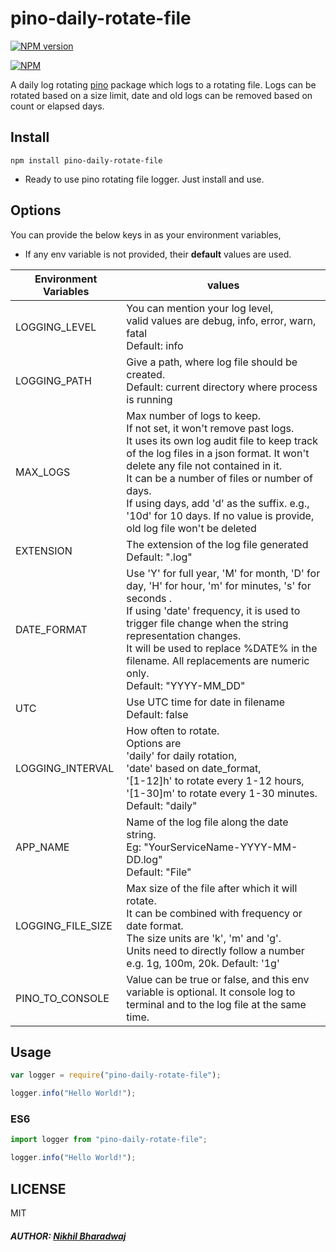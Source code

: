 # pino-daily-rotate-file

[![NPM version][npm-image]][npm-url]

[![NPM](https://nodei.co/npm/pino-daily-rotate-file.png)](https://nodei.co/npm/pino-daily-rotate-file/)

A daily log rotating [pino](https://github.com/nikhilbharadwaj005/pino-daily-rotate-file) package which logs to a rotating file.
Logs can be rotated based on a size limit, date and old logs can be removed based on count or elapsed days.

## Install

```
npm install pino-daily-rotate-file
```

- Ready to use pino rotating file logger. Just install and use.

## Options

You can provide the below keys in as your environment variables,

- If any env variable is not provided, their **default** values are used.
  <br>

| Environment Variables | values                                                                                                                                                                                                                                                                                                                                                                                |
| --------------------- | ------------------------------------------------------------------------------------------------------------------------------------------------------------------------------------------------------------------------------------------------------------------------------------------------------------------------------------------------------------------------------------- |
| LOGGING_LEVEL         | You can mention your log level, <br>valid values are debug, info, error, warn, fatal <br>Default: info                                                                                                                                                                                                                                                                                |
| LOGGING_PATH          | Give a path, where log file should be created. <br> Default: current directory where process is running                                                                                                                                                                                                                                                                               |
| MAX_LOGS              | Max number of logs to keep. <br>If not set, it won't remove past logs. <br> It uses its own log audit file to keep track of the log files in a json format. It won't delete any file not contained in it. <br>It can be a number of files or number of days. <br>If using days, add 'd' as the suffix. e.g., '10d' for 10 days. If no value is provide, old log file won't be deleted |
| EXTENSION             | The extension of the log file generated<br> Default: ".log"                                                                                                                                                                                                                                                                                                                           |
| DATE_FORMAT           | Use 'Y' for full year, 'M' for month, 'D' for day, 'H' for hour, 'm' for minutes, 's' for seconds .<br> If using 'date' frequency, it is used to trigger file change when the string representation changes.<br> It will be used to replace %DATE% in the filename. All replacements are numeric only. <br> Default: "YYYY-MM_DD"                                                     |
| UTC                   | Use UTC time for date in filename <br>Default: false                                                                                                                                                                                                                                                                                                                                  |
| LOGGING_INTERVAL      | How often to rotate. <br> Options are <br>'daily' for daily rotation, <br>'date' based on date_format, <br>'[1-12]h' to rotate every 1-12 hours, <br>'[1-30]m' to rotate every 1-30 minutes. <br> Default: "daily"                                                                                                                                                                    |
| APP_NAME              | Name of the log file along the date string.<br> Eg: "YourServiceName-YYYY-MM-DD.log" <br> Default: "File"                                                                                                                                                                                                                                                                             |
| LOGGING_FILE_SIZE     | Max size of the file after which it will rotate. <br> It can be combined with frequency or date format. <br> The size units are 'k', 'm' and 'g'. <br> Units need to directly follow a number e.g. 1g, 100m, 20k. Default: '1g'                                                                                                                                                       |
| PINO_TO_CONSOLE       | Value can be true or false, and this env variable is optional. It console log to terminal and to the log file at the same time.                                                                                                                                                                                                                                                       |

## Usage

```js
var logger = require("pino-daily-rotate-file");

logger.info("Hello World!");
```

### ES6

```js
import logger from "pino-daily-rotate-file";

logger.info("Hello World!");
```

## LICENSE

MIT

##### AUTHOR: [Nikhil Bharadwaj](https://github.com/nikhilbharadwaj005/pino-daily-rotate-file)

[npm-image]: https://badge.fury.io/js/pino-daily-rotate-file.svg
[npm-url]: https://npmjs.org/package/pino-daily-rotate-file
